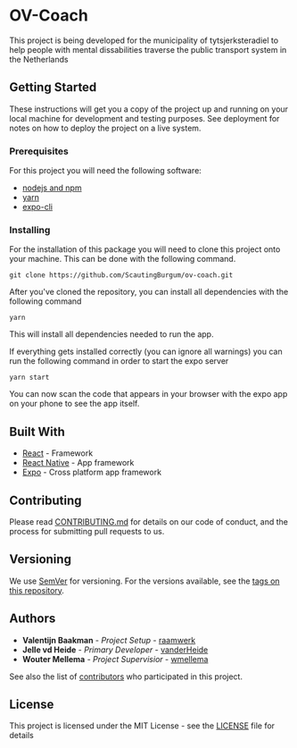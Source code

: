 # OV-Coach

This project is being developed for the municipality of tytsjerksteradiel to help people with mental dissabilities traverse the public transport system in the Netherlands

## Getting Started

These instructions will get you a copy of the project up and running on your local machine for development and testing purposes. See deployment for notes on how to deploy the project on a live system.

### Prerequisites

For this project you will need the following software:
* [nodejs and npm](https://nodejs.org/en/)
* [yarn](https://yarnpkg.com/en/docs/install)
* [expo-cli](https://docs.expo.io/versions/latest/introduction/installation)

### Installing

For the installation of this package you will need to clone this project onto your machine. This can be done with the following command.

```
git clone https://github.com/ScautingBurgum/ov-coach.git
```

After you've cloned the repository, you can install all dependencies with the following command

```
yarn
```
This will install all dependencies needed to run the app.

If everything gets installed correctly (you can ignore all warnings) you can run the following command in order to start the expo server

```
yarn start
```

You can now scan the code that appears in your browser with the expo app on your phone to see the app itself.

## Built With

* [React](https://reactjs.org/) - Framework
* [React Native](http://www.reactnative.com/l) - App framework
* [Expo](https://expo.io/) - Cross platform app framework

## Contributing

Please read [CONTRIBUTING.md](https://gist.github.com/PurpleBooth/b24679402957c63ec426) for details on our code of conduct, and the process for submitting pull requests to us.

## Versioning

We use [SemVer](http://semver.org/) for versioning. For the versions available, see the [tags on this repository](https://github.com/ScautingBurgum/ov-coach/tags).

## Authors

* **Valentijn Baakman** - *Project Setup* - [raamwerk](https://github.com/raamwerk)
* **Jelle vd Heide** - *Primary Developer* - [vanderHeide](https://github.com/vanderHeide)
* **Wouter Mellema** - *Project Supervisior* - [wmellema](https://github.com/wmellema)

See also the list of [contributors](https://github.com/ScautingBurgum/ov-coach/graphs/contributors) who participated in this project.

## License

This project is licensed under the MIT License - see the [LICENSE](LICENSE) file for details
